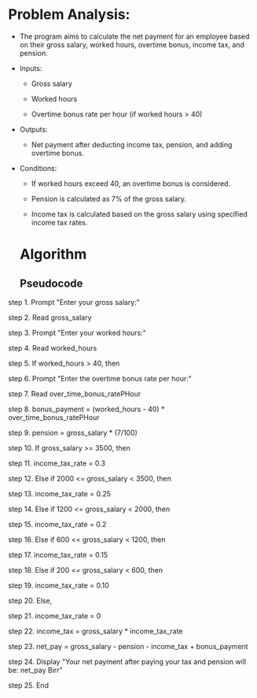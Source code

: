 # Problem Analysis:

  - The program aims to calculate the net payment for an employee based on their gross salary, worked hours, overtime bonus, income tax, and     pension.

* Inputs:

  - Gross salary
    
  - Worked hours
    
  - Overtime bonus rate per hour (if worked hours > 40)
  
* Outputs:

  - Net payment after deducting income tax, pension, and adding overtime bonus.

* Conditions:

  - If worked hours exceed 40, an overtime bonus is considered.

  - Pension is calculated as 7% of the gross salary.

  - Income tax is calculated based on the gross salary using specified income tax rates.

  # Algorithm

  ## Pseudocode

step 1. Prompt "Enter your gross salary:"

step 2. Read gross_salary

step 3. Prompt "Enter your worked hours:"

step 4. Read worked_hours

step 5. If worked_hours > 40, then

step 6. Prompt "Enter the overtime bonus rate per hour:"

step 7. Read over_time_bonus_ratePHour

step 8. bonus_payment = (worked_hours - 40) * over_time_bonus_ratePHour

step 9. pension = gross_salary * (7/100)

step 10. If gross_salary >= 3500, then

step 11. income_tax_rate = 0.3

step 12. Else if 2000 <= gross_salary < 3500, then

step 13. income_tax_rate = 0.25

step 14. Else if 1200 <= gross_salary < 2000, then

step 15. income_tax_rate = 0.2


step 16. Else if 600 <= gross_salary < 1200, then

step 17. income_tax_rate = 0.15

step 18. Else if 200 <= gross_salary < 600, then

step 19. income_tax_rate = 0.10

step 20. Else,

step 21. income_tax_rate = 0

step 22. income_tax = gross_salary * income_tax_rate

step 23. net_pay = gross_salary - pension - income_tax + bonus_payment

step 24. Display "Your net payment after paying your tax and pension will be: net_pay Birr"

step 25. End

